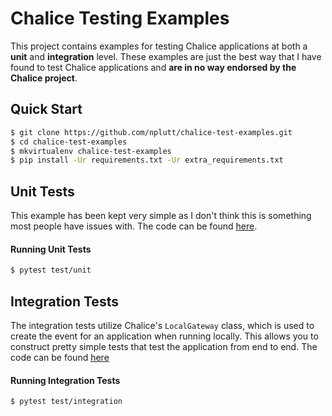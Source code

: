 # Chalice Testing Examples

This project contains examples for testing Chalice applications at both a **unit** and
**integration** level. These examples are just the best way that I have found to test
Chalice applications and **are in no way endorsed by the Chalice project**.

## Quick Start
```bash
$ git clone https://github.com/nplutt/chalice-test-examples.git
$ cd chalice-test-examples
$ mkvirtualenv chalice-test-examples
$ pip install -Ur requirements.txt -Ur extra_requirements.txt
```

## Unit Tests
This example has been kept very simple as I don't think this is something most people
have issues with. The code can be found [here](https://github.com/nplutt/chalice-test-examples/blob/master/test/unit/test_app.py).

#### Running Unit Tests
```bash
$ pytest test/unit
``` 


## Integration Tests
The integration tests utilize Chalice's `LocalGateway` class, which is 
used to create the event for an application when running locally. This allows you to 
construct pretty simple tests that test the application from end to end. The code can
be found [here](https://github.com/nplutt/chalice-test-examples/blob/master/test/integration/test_app.py)

#### Running Integration Tests
```bash
$ pytest test/integration
```  

